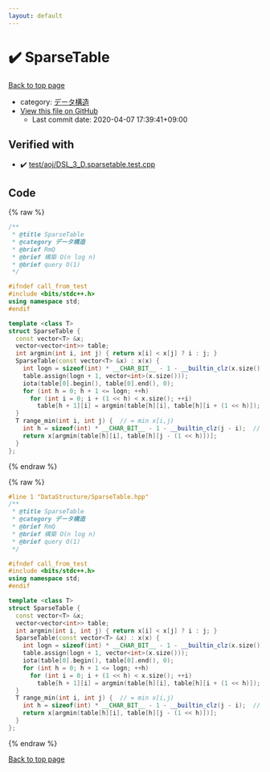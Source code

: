 ```yaml
---
layout: default
---
```


<!-- mathjax config similar to math.stackexchange -->
<script type="text/javascript" async
  src="https://cdnjs.cloudflare.com/ajax/libs/mathjax/2.7.5/MathJax.js?config=TeX-MML-AM_CHTML">
</script>
<script type="text/x-mathjax-config">
  MathJax.Hub.Config({
    TeX: { equationNumbers: { autoNumber: "AMS" }},
    tex2jax: {
      inlineMath: [ ['$','$'] ],
      processEscapes: true
    },
    "HTML-CSS": { matchFontHeight: false },
    displayAlign: "left",
    displayIndent: "2em"
  });
</script>

<script type="text/javascript" src="https://cdnjs.cloudflare.com/ajax/libs/jquery/3.4.1/jquery.min.js"></script>
<script src="https://cdn.jsdelivr.net/npm/jquery-balloon-js@1.1.2/jquery.balloon.min.js" integrity="sha256-ZEYs9VrgAeNuPvs15E39OsyOJaIkXEEt10fzxJ20+2I=" crossorigin="anonymous"></script>
<script type="text/javascript" src="../../assets/js/copy-button.js"></script>
<link rel="stylesheet" href="../../assets/css/copy-button.css" />


# :heavy_check_mark: SparseTable

<a href="../../index.html">Back to top page</a>

* category: <a href="../../index.html#c1c7278649b583761cecd13e0628181d">データ構造</a>
* <a href="{{ site.github.repository_url }}/blob/master/DataStructure/SparseTable.hpp">View this file on GitHub</a>
    - Last commit date: 2020-04-07 17:39:41+09:00




## Verified with

* :heavy_check_mark: <a href="../../verify/test/aoj/DSL_3_D.sparsetable.test.cpp.html">test/aoj/DSL_3_D.sparsetable.test.cpp</a>


## Code

<a id="unbundled"></a>
{% raw %}
```cpp
/**
 * @title SparseTable
 * @category データ構造
 * @brief RmQ
 * @brief 構築 O(n log n)
 * @brief query O(1)
 */

#ifndef call_from_test
#include <bits/stdc++.h>
using namespace std;
#endif

template <class T>
struct SparseTable {
  const vector<T> &x;
  vector<vector<int>> table;
  int argmin(int i, int j) { return x[i] < x[j] ? i : j; }
  SparseTable(const vector<T> &x) : x(x) {
    int logn = sizeof(int) * __CHAR_BIT__ - 1 - __builtin_clz(x.size());
    table.assign(logn + 1, vector<int>(x.size()));
    iota(table[0].begin(), table[0].end(), 0);
    for (int h = 0; h + 1 <= logn; ++h)
      for (int i = 0; i + (1 << h) < x.size(); ++i)
        table[h + 1][i] = argmin(table[h][i], table[h][i + (1 << h)]);
  }
  T range_min(int i, int j) {  // = min x[i,j)
    int h = sizeof(int) * __CHAR_BIT__ - 1 - __builtin_clz(j - i);  // = log2
    return x[argmin(table[h][i], table[h][j - (1 << h)])];
  }
};
```
{% endraw %}

<a id="bundled"></a>
{% raw %}
```cpp
#line 1 "DataStructure/SparseTable.hpp"
/**
 * @title SparseTable
 * @category データ構造
 * @brief RmQ
 * @brief 構築 O(n log n)
 * @brief query O(1)
 */

#ifndef call_from_test
#include <bits/stdc++.h>
using namespace std;
#endif

template <class T>
struct SparseTable {
  const vector<T> &x;
  vector<vector<int>> table;
  int argmin(int i, int j) { return x[i] < x[j] ? i : j; }
  SparseTable(const vector<T> &x) : x(x) {
    int logn = sizeof(int) * __CHAR_BIT__ - 1 - __builtin_clz(x.size());
    table.assign(logn + 1, vector<int>(x.size()));
    iota(table[0].begin(), table[0].end(), 0);
    for (int h = 0; h + 1 <= logn; ++h)
      for (int i = 0; i + (1 << h) < x.size(); ++i)
        table[h + 1][i] = argmin(table[h][i], table[h][i + (1 << h)]);
  }
  T range_min(int i, int j) {  // = min x[i,j)
    int h = sizeof(int) * __CHAR_BIT__ - 1 - __builtin_clz(j - i);  // = log2
    return x[argmin(table[h][i], table[h][j - (1 << h)])];
  }
};

```
{% endraw %}

<a href="../../index.html">Back to top page</a>

